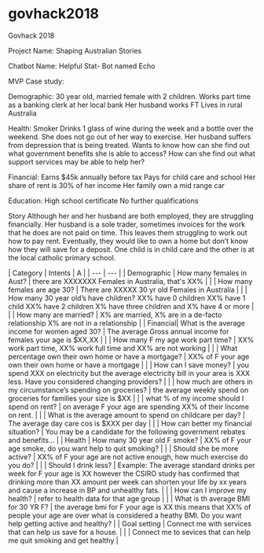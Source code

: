 # govhack2018
Govhack 2018

Project Name: Shaping Australian Stories 

Chatbot Name: Helpful Stat- Bot named Echo 

MVP Case study: 

Demographic:
30 year old, married female with 2 children.
Works part time as a banking clerk at her local bank
Her husband works FT 
Lives in rural Australia

Health:
Smoker
Drinks 1 glass of wine during the week and a bottle over the weekend. 
She does not go out of her way to exercise. 
Her husband suffers from depression that is being treated. 
Wants to know how can she find out what government benefits she is able to access? 
How can she find out what support services may be able to help her?

Financial: 
Earns $45k annually before tax
Pays for child care and school 
Her share of rent is 30% of her income 
Her family own a mid range car

Education: 
High school certificate 
No further qualifications 

Story 
Although her and her husband are both employed, they are struggling financially. Her husband is a sole trader, sometimes invoices for the work that he does are not paid on time. This leaves them struggling to work out how to pay rent. Eventually, they would like to own a home but don’t know how they will save for a deposit. One child is in child care and the other is at the local catholic primary school. 


| Category	| Intents	| A |
| --- | --- |
| Demographic	| How many females in Aust?	| there are XXXXXXX Females in Australia, that's XX% |
| | 	How many females are age 30?	| There are XXXXX 30 yr old Females in Australia |
| |  	How many 30 year old’s have children?	XX% have 0 children XX% have 1 child XX% have 2 children X% have three children and X% have 4 or more |
 | |  		How many are married?	| X% are married, X% are in a de-facto relationship X% are not in a relationship  |
| Financial| 	What is the average income for women aged 30? 	| The average Gross annual income for females your age is $XX,XX |
 | |  		How many F my age work part time?	| XX% work part time, XX% work full time and XX% are not working  |
 | |  		What percentage own their own home or have a mortgage?	| XX% of F your age own their own home or have a mortgage  |
 | |  		How can I save money? 	| you spend XXX on electricity but the average electricity bill in your area is  XXX less. Have you considered changing providers?  |
| |  	 	how much are others in my circumstance’s spending on groceries? 	| the average weekly spend on groceries for families your size is $XX |
 | |  		what % of my income should I spend on rent? 	| on average F your age are spending XX% of their Income on rent.  |
 | |  		What is the average amount to spend on childcare per day? 	| The average day care cos is $XXX per day  |
 | |  		How can better my financial situation? 	| You may be a candidate for the following government rebates and benefits… |
| Health | 	How many 30 year old F smoke? 	| XX% of F your age smoke, do you want help to quit smoking?  |
| |  	 	Should she be more active? 	| XX% of F your age are not active enough, how much exercise do you do?  |
 | |  		Should I drink less? | 	Example: The average standard drinks per week for F your age is XX however the CSIRO study has confirmed that drinking more than XX amount per week can shorten your life by xx years and cause a increase in BP and unhealthy fats.  |
 | |  		How can I improve my health?	| refer to health data for that age group |
| |  	 	What is th average BMI for 30 YR F? 	| the average bmi for F your age is XX this means that XX% of people your age are over what is considered a heathy BMI. Do you want help getting active and healthy? 	 	  |
| Goal setting	| Connect me with services that can help us save for a house. 	 | 
| |  	Connect me to sevices that can help me quit smoking and get healthy 	 | 




